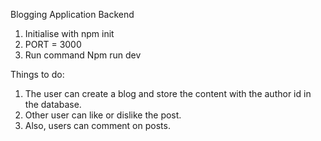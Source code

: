 Blogging Application Backend 

1. Initialise with npm init
2. PORT = 3000
3. Run command Npm run dev

Things to do:
1. The user can create a blog and store the content with the author id in the database.
2. Other user can like or dislike the post.
3. Also, users can comment on posts.
